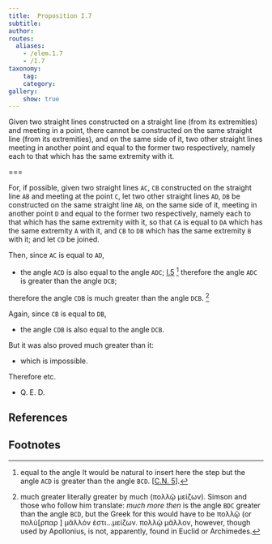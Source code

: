 ```yaml
---
title:  Proposition I.7
subtitle:
author:
routes:
  aliases:
    - /elem.1.7
    - /I.7
taxonomy:
    tag:
    category:
gallery:
    show: true
---
```


Given two straight lines constructed on a straight line (from its extremities) and meeting in a point, there cannot be constructed on the same straight line (from its extremities), and on the same side of it, two other straight lines meeting in another point and equal to the former two respectively, namely each to that which has the same extremity with it.

===

For, if possible, given two straight lines `AC`, `CB` constructed on the straight line `AB` and meeting at the point `C`, let two other straight lines `AD`, `DB` be constructed on the same straight line `AB`, on the same side of it, meeting in another point `D` and equal to the former two respectively, namely each to that which has the same extremity with it, so that `CA` is equal to `DA` which has the same extremity `A` with it, and `CB` to `DB` which has the same extremity `B` with it; and let `CD` be joined.

Then, since `AC` is equal to `AD`, 

- the angle `ACD` is also equal to the angle `ADC`; [I.5] [^I.7:2] therefore the angle `ADC` is greater than the angle `DCB`;

therefore the angle `CDB` is much greater than the angle `DCB`. [^I.7:3]

Again, since `CB` is equal to `DB`, 

- the angle `CDB` is also equal to the angle `DCB`.

But it was also proved much greater than it: 

- which is impossible.

Therefore etc.

- Q. E. D.

## References

[I.5]: /elem.1.5 "Book 1 - Proposition 5"

## Footnotes

[^I.7:1]: enunciation note
    In an English translation of the enunciation of this proposition it is absolutely necessary, in order to make it intelligible, to insert some words which are not in the Greek. The reason is partly that the Greek enunciation is itself very elliptical, and partly that some words used in it conveyed more meaning than the corresponding words in English do. Particularly is this the case with <foreign lang="greek">οὐ συσταθήσονται ἐπί</foreign> <quote>there shall not be constructed upon,</quote> since <foreign lang="greek">συνίστασθαι</foreign> is the regular word for constructing a <em>triangle</em> in particular. Thus a Greek would easily understahd <foreign lang="greek">συσταθήσονται ἐπί</foreign> as meaning the construction of two lines <em>forming a triangle on</em> a given straight line as base; whereas to <quote>construct two straight lines on a straight line</quote> is not in English sufficiently definite unless we explain that they are drawn from the <em>ends</em> of the straight line to <em>meet</em> at a point. I have had the less hesitation in putting in the words <quote>from its extremities</quote> because they are actually used by Euclid in the somewhat similar enunciation of <a href="/elem.1.21">I. 21</a>.
    How impossible a literal translation into English is, if it is to convey the meaning of the enunciation intelligibly, will be clear from the following attempt to render literally: <quote>On the same straight line there shall not be constructed two other straight lines equal, each to each, to the same two straight lines, (terminating) at different points on the same side, having the same extremities as the original straight lines</quote> (<foreign lang="greek">ἐπὶ τῆς αὐτῆς εὐθείας δύο ταῖς αὐταῖς εὐθείαις ἄλλαι δύο εὐθεῖαι ἴσαι ἑκατὲρα ἑκατέρα οὐ συσταθήσονται πρὸς ἄλλῳ καἰ ἄλλῳ σημείῳ ἐπἰ τὰ αὐτὰ μέρη τὰ αὐτὰ πέρατα ἔχουσαι ταῖς ἐξ ἀρχῆς εὐθείαις</foreign>).
    The reason why Euclid allowed himself to use, in this enunciation, language apparently so obscure is no doubt that the phraseology was traditional and therefore, vague as it was, had a conventional meaning which the contemporary geometer well understood. This is proved, I think, by the occurrence in Aristotle (<xref n="Aristot. Meteo. 376a.2" from="ROOT" to="DITTO"><title>Meteorologica</title> III. 5, 376 a 2 sqq.</xref>) of the very same, evidently technical, expressions. Aristotle is there alluding to the theorem given by Eutocius from Apollonius' <title>Plane Loci</title> to the effect that, if `H`, `K` be two fixed points and `M` such a variable point that the ratio of `MH` to `MK` is a given ratio (not one of equality), the locus of `M` is a circle. (For an account of this theorem see note on <a href="/elem.6.3">VI. 3</a> below.) Now Aristotle says <quote>The lines drawn up from `H`, `K` in this ratio cannot be constructed to two different points of the semicircle `A`</quote> (<foreign lang="greek">αἰ οὖν ἀπὸ τῶν ΗΚ ἀναγόμεναι γραμμαὶ ἐν τούτῳ τῷ λόγῳ οὐ συσταθήσουται τοῦ ἐφ̓ ᾦ Α ἡμικυκλίου πρὸς ἄλλο καὶ ἄλλο σημεῖον</foreign>).
    If a paraphrase is allowed instead of a translation adhering as closely as possible to the original, Simson's is the best that could be found, since the fact that the straight lines form <em>triangles</em> on the same base is really conveyed in the Greek. Simson's enunciation is, <title>Upon the same base</title>, <em>and on the same side of it</em>, <em>there cannot be two triangles that have their sides which are terminated in one extremity of the base equal to one another</em>, <em>and likewise those which are terminated at the other extremity</em>. Th. Taylor (the translator of Proclus) attacks Simson's alteration as <quote>indiscreet</quote> and as detracting from the beauty and accuracy of Euclid's enunciation which are enlarged upon by Proclus in his commentary. Yet, when Taylor says <quote>Whatever difficulty learners may find in conceiving this proposition abstractedly is easily removed by its exposition in the figure,</quote> he really gives his case away. The fact is that Taylor, always enthusiastic over his author, was nettled by Simson's slighting remarks on Proclus' comments on the proposition. Simson had said, with reference to Proclus' explanation of the bearing of the second part of <a href="/elem.1.5">I. 5</a> on <a href="/elem.1.7">I. 7</a>, that it was not <quote>worth while to relate his trifles at full length,</quote> to which Taylor retorts <quote>But Mr Simson was no philosopher; and therefore the greatest part of these Commentaries must be considered by him as trifles, from the want of a philosophic genius to comprehend their meaning, and a taste superior to that of a <em>mere mathematician</em>, to discover their beauty and elegance.</quote>

[^I.7:2]: equal to the angle
It would be natural to insert here the step <quote>but the angle `ACD` is greater than the angle `BCD`. [<a href="/elem.1.c.n.5">C.N. 5</a>].</quote>

[^I.7:3]: much greater
    literally <quote>greater by much</quote> (<foreign lang="greek">πολλῷ μεἰζων</foreign>). Simson and those who follow him translate: <quote><em>much more then</em> is the angle `BDC` greater than the angle `BCD`,</quote> but the Greek for this would have to be <foreign lang="greek">πολλῷ</foreign> (or <foreign lang="greek">πολὺ[ρπαρ  ] μᾶλλόν ἐστι...μείζων. πολλῷ μᾶλλον</foreign>, however, though used by Apollonius, is not, apparently, found in Euclid or Archimedes.

